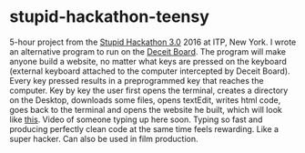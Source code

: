 # stupid-hackathon-teensy

5-hour project from the [Stupid Hackathon 3.0](http://www.stupidhackathon.com) 2016 at ITP, New York. I wrote an alternative program to run on the [Deceit Board](https://github.com/leoneckert/deceit-board). The program will make anyone build a website, no matter what keys are pressed on the keyboard (external keyboard attached to the computer intercepted by Deceit Board). Every key pressed results in a preprogrammed key that reaches the computer. Key by key the user first opens the terminal, creates a directory on the Desktop, downloads some files, opens textEdit, writes html code, goes back to the terminal and opens the website he built, which will look like [this](http://leoneckert.com/stupid/stupid_thing.html). Video of someone typing up here soon. 
Typing so fast and producing perfectly clean code at the same time feels rewarding. Like a super hacker. Can also be used in film production. 


